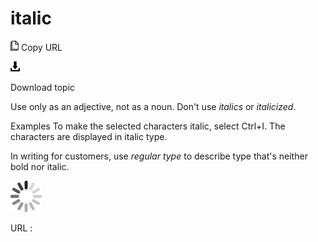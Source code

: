 # italic

![Copy URL](media/italic/Copy.png)
Copy URL

![Download](media/italic/Download.png)

Download topic

Use only as an adjective, not as a noun. Don't use *italics* or *italicized*.

Examples
To make the selected characters italic, select Ctrl+I. 
The characters are displayed in italic type.

In writing for customers, use *regular type* to describe type that's neither bold nor italic.

![In progress](media/italic/activity-large.gif)

URL :
